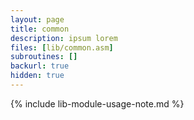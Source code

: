 ```yaml
---
layout: page
title: common
description: ipsum lorem
files: [lib/common.asm]
subroutines: []
backurl: true
hidden: true
---
```

<!--more-->

{% include lib-module-usage-note.md %}
